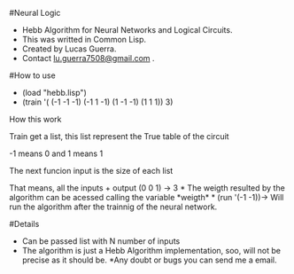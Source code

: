 #Neural Logic
* Hebb Algorithm for Neural Networks and Logical Circuits.
* This was writted in Common Lisp.
* Created by Lucas Guerra.
* Contact lu.guerra7508@gmail.com .


#How to use

* (load "hebb.lisp")
* (train '( (-1 -1 -1) (-1 1 -1) (1 -1 -1) (1 1 1)) 3)	
<p> How this work
<p> Train get a list, this list represent the True table of the circuit
<p> -1 means 0 and 1 means 1
<p> The next funcion input is the size of each list
<p> That means, all the inputs + output (0 0 1) -> 3
* The weigth resulted by the algorithm can be acessed calling the variable *weigth*
* (run '(-1 -1))-> Will run the algorithm after the trainnig of the neural network.


#Details

* Can be passed list with N number of inputs
* The algorithm is just a Hebb Algorithm implementation, soo, will not be precise as it should be.
*Any doubt or bugs you can send me a email. 